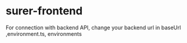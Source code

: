 # surer-frontend
For connection with backend API, change your backend url in baseUrl ,environment.ts, environments
